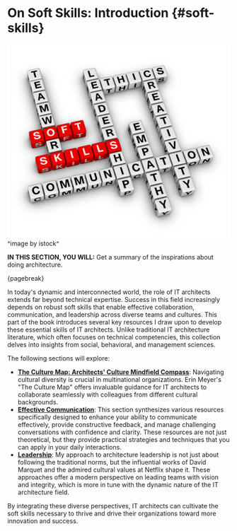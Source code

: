 

# On Soft Skills: Introduction {#soft-skills}

![](assets/images/iStock-1201288484.jpg)
^image by istock^

**IN THIS SECTION, YOU WILL:**  Get a summary of the inspirations about doing architecture.

{pagebreak}

In today's dynamic and interconnected world, the role of IT architects extends far beyond technical expertise. Success in this field increasingly depends on robust soft skills that enable effective collaboration, communication, and leadership across diverse teams and cultures. This part of the book introduces several key resources I draw upon to develop these essential skills of IT architects. Unlike traditional IT architecture literature, which often focuses on technical competencies, this collection delves into insights from social, behavioral, and management sciences.

The following sections will explore:
* **[The Culture Map: Architects' Culture Mindfield Compass](#culture-map)**: Navigating cultural diversity is crucial in multinational organizations. Erin Meyer's "The Culture Map" offers invaluable guidance for IT architects to collaborate seamlessly with colleagues from different cultural backgrounds.
* **[Effective Communication](communication)**: This section synthesizes various resources specifically designed to enhance your ability to communicate effectively, provide constructive feedback, and manage challenging conversations with confidence and clarity. These resources are not just theoretical, but they provide practical strategies and techniques that you can apply in your daily interactions.
* **[Leadership](#leadership)**: My approach to architecture leadership is not just about following the traditional norms, but the influential works of David Marquet and the admired cultural values at Netflix shape it. These approaches offer a modern perspective on leading teams with vision and integrity, which is more in tune with the dynamic nature of the IT architecture field. 

By integrating these diverse perspectives, IT architects can cultivate the soft skills necessary to thrive and drive their organizations toward more innovation and success.
